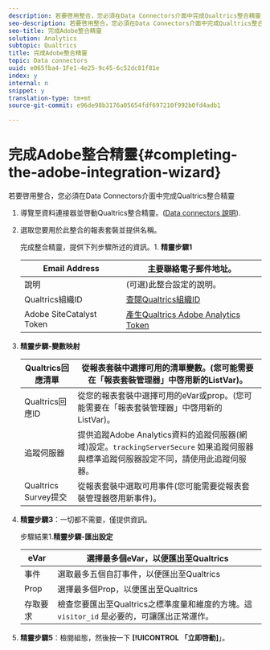 ```yaml
---
description: 若要啓用整合，您必須在Data Connectors介面中完成Qualtrics整合精靈
seo-description: 若要啓用整合，您必須在Data Connectors介面中完成Qualtrics整合精靈
seo-title: 完成Adobe整合精靈
solution: Analytics
subtopic: Qualtrics
title: 完成Adobe整合精靈
topic: Data connectors
uuid: e065fba4-1Fe1-4e25-9c45-6c52dc81f81e
index: y
internal: n
snippet: y
translation-type: tm+mt
source-git-commit: e96de98b3176a05654fdf697210f992b0fd4adb1

---
```



# 完成Adobe整合精靈{#completing-the-adobe-integration-wizard}

若要啓用整合，您必須在Data Connectors介面中完成Qualtrics整合精靈

1. 導覽至資料連接器並啓動Qualtrics整合精靈。([Data connectors 說明](http://microsite.omniture.com/t2/help/en_US/genesis/)).
1. 選取您要用於此整合的報表套裝並提供名稱。

   完成整合精靈，提供下列步驟所述的資訊。1. **精靈步驟1**

   | Email Address | 主要聯絡電子郵件地址。 |
   |---|---|
   | 說明 | (可選)此整合設定的說明。 |
   | Qualtrics組織ID | [查閱Qualtrics組織ID](../../qualtrics-overview/qualtrics-org-id.md#task-47ea30d6dcd24893986a5e5b8dcf5e96) |
   | Adobe SiteCatalyst Token | [產生Qualtrics Adobe Analytics Token](../../qualtrics-overview/qualtrics-token.md#task-e32eacbc91614008b84e6b2f0b92d372) |

1. **精靈步驟-變數映射**

   | Qualtrics回應清單 | 從報表套裝中選擇可用的清單變數。(您可能需要在「報表套裝管理器」中啓用新的ListVar)。 |
   |---|---|
   | Qualtrics回應ID | 從您的報表套裝中選擇可用的eVar或prop。(您可能需要在「報表套裝管理器」中啓用新的ListVar)。 |
   | 追蹤伺服器 | 提供追蹤Adobe Analytics資料的追蹤伺服器(網域)設定。`trackingServerSecure` 如果追蹤伺服器與標準追蹤伺服器設定不同，請使用此追蹤伺服器。 |
   | Qualtrics Survey提交 | 從報表套裝中選取可用事件(您可能需要從報表套裝管理器啓用新事件)。 |

1. **精靈步驟3**：一切都不需要，僅提供資訊。

   步驟結果1.**精靈步驟-匯出設定**

   | eVar | 選擇最多個eVar，以便匯出至Qualtrics |
   |---|---|
   | 事件 | 選取最多五個自訂事件，以便匯出至Qualtrics |
   | Prop | 選擇最多個Prop，以便匯出至Qualtrics |
   | 存取要求 | 檢查您要匯出至Qualtrics之標準度量和維度的方塊。這 `visitor_id` 是必要的，可讓匯出正常運作。 |

1. **精靈步驟5**：檢閱組態，然後按一下 **[!UICONTROL 「立即啓動]**」。
